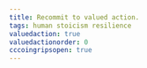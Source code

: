 ```yaml
---
title: Recommit to valued action.
tags: human stoicism resilience
valuedaction: true
valuedactionorder: 0
cccoingripsopen: true
---
```

